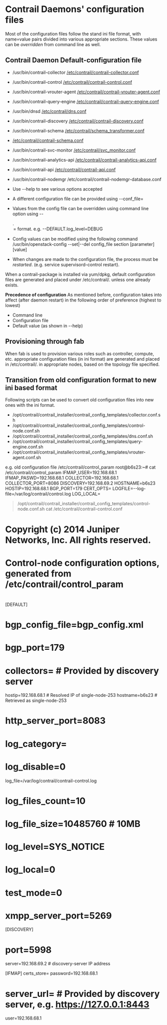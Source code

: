 # Contrail Daemons' configuration files
Most of the configuration files follow the stand ini file format, with
name=value pairs divided into various appropriate sections. These values can
be _overridden_ from command line as well.

## Contrail Daemon                  Default-configuration file
* /usr/bin/contrail-collector      [/etc/contrail/contrail-collector.conf](https://github.com/Juniper/contrail-controller/blob/master/src/analytics/contrail-collector.conf)

* /usr/bin/contrail-control        [/etc/contrail/contrail-control.conf](https://github.com/Juniper/contrail-controller/blob/master/src/control-node/contrail-control.conf)

* /usr/bin/contrail-vrouter-agent  [/etc/contrail/contrail-vrouter-agent.conf](https://github.com/Juniper/contrail-controller/blob/master/src/vnsw/agent/contrail-vrouter-agent.conf)

* /usr/bin/contrail-query-engine   [/etc/contrail/contrail-query-engine.conf](https://github.com/Juniper/contrail-controller/blob/master/src/query_engine/contrail-query-engine.conf)

* /usr/bin/dnsd                    [/etc/contrail/dns.conf](https://github.com/Juniper/contrail-controller/blob/master/src/dns/dns.conf)

* /usr/bin/contrail-discovery      [/etc/contrail/contrail-discovery.conf](https://github.com/Juniper/contrail-controller/blob/master/src/discovery/contrail-discovery.conf)

* /usr/bin/contrail-schema         [/etc/contrail/schema_transformer.conf](https://github.com/Juniper/contrail-packaging/blob/master/common/control_files/schema_transformer.conf)

* [/etc/contrail/contrail-schema.conf](https://github.com/Juniper/contrail-controller/blob/master/src/config/schema-transformer/contrail-schema.conf)

* /usr/bin/contrail-svc-monitor    [/etc/contrail/svc_monitor.conf](https://github.com/Juniper/contrail-controller/blob/master/src/config/svc-monitor/svc-monitor.conf)

* /usr/bin/contrail-analytics-api  [/etc/contrail/contrail-analytics-api.conf](https://github.com/Juniper/contrail-controller/blob/master/src/opserver/contrail-analytics-api.conf)

* /usr/bin/contrail-api            [/etc/contrail/contrail-api.conf](https://github.com/Juniper/contrail-controller/blob/master/src/config/api-server/contrail-api.conf)

* /usr/bin/contrail-nodemgr        /etc/contrail/contrail-nodemgr-database.conf

* Use --help to see various options accepted
* A different configuration file can be provided using --conf_file=<config-file>
* Values from the config file can be overridden using command line option using
    --<SECTION>.<option>=<value> format. e.g. --DEFAULT.log_level=DEBUG
* Config values can be modified using the following command
  /usr/bin/openstack-config --set|--del config_file section [parameter] [value]
* When changes are made to the configuration file, the process must be
  _restarted_. (e.g. service supervisord-control restart).

When a contrail-package is installed via yum/dpkg, default configuration files are generated and placed under /etc/contrail/. unless one already exists.

**Precedence of configuration**
As mentioned before, configuration takes into affect (after daemon restart) in the following order of preference (highest to lowest)

* Command line
* Configuration file
* Default value (as shown in --help)

## Provisioning through fab
When fab is used to provision various roles such as controller, compute, etc. appropriate configuration files (in ini format) are generated and placed in /etc/contrail/. in appropriate nodes, based on the topology file specified.

## Transition from old configuration format to new ini based format
Following scripts can be used to convert old configuration files into new ones with the ini format.

* /opt/contrail/contrail_installer/contrail_config_templates/collector.conf.sh
* /opt/contrail/contrail_installer/contrail_config_templates/control-node.conf.sh
* /opt/contrail/contrail_installer/contrail_config_templates/dns.conf.sh
* /opt/contrail/contrail_installer/contrail_config_templates/query-engine.conf.sh
* /opt/contrail/contrail_installer/contrail_config_templates/vrouter-agent.conf.sh

e.g. old configuration file /etc/contrail/control_param
root@b6s23:~# cat /etc/contrail/control_param 
IFMAP_USER=192.168.68.1
IFMAP_PASWD=192.168.68.1
COLLECTOR=192.168.68.1
COLLECTOR_PORT=8086
DISCOVERY=192.168.69.2
HOSTNAME=b6s23
HOSTIP=192.168.68.1
BGP_PORT=179
CERT_OPTS=
LOGFILE=--log-file=/var/log/contrail/control.log
LOG_LOCAL=

> /opt/contrail/contrail_installer/contrail_config_templates/control-node.conf.sh
> cat /etc/contrail/contrail-control.conf
#
# Copyright (c) 2014 Juniper Networks, Inc. All rights reserved.
#
# Control-node configuration options, generated from /etc/contrail/control_param
#

[DEFAULT]
# bgp_config_file=bgp_config.xml
# bgp_port=179
# collectors= # Provided by discovery server
  hostip=192.168.68.1 # Resolved IP of single-node-253
  hostname=b6s23 # Retrieved as single-node-253
# http_server_port=8083
# log_category=
# log_disable=0
  log_file=/var/log/contrail/contrail-control.log
# log_files_count=10
# log_file_size=10485760 # 10MB
# log_level=SYS_NOTICE
# log_local=0
# test_mode=0
# xmpp_server_port=5269

[DISCOVERY]
# port=5998
  server=192.168.69.2 # discovery-server IP address

[IFMAP]
  certs_store=
  password=192.168.68.1
# server_url= # Provided by discovery server, e.g. https://127.0.0.1:8443
  user=192.168.68.1